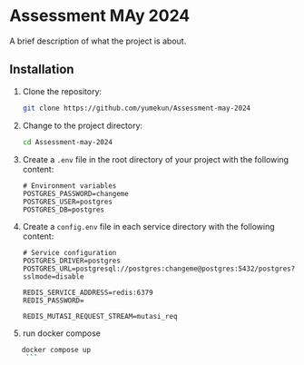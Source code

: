 # Assessment MAy 2024

A brief description of what the project is about.

## Installation

1. Clone the repository:
    ```bash
    git clone https://github.com/yumekun/Assessment-may-2024
    ```

2. Change to the project directory:
    ```bash
    cd Assessment-may-2024
    ```

3. Create a `.env` file in the root directory of your project with the following content:
    ```plaintext
    # Environment variables
    POSTGRES_PASSWORD=changeme
    POSTGRES_USER=postgres
    POSTGRES_DB=postgres
    ```

4. Create a `config.env` file in each service directory with the following content:
    ```plaintext
    # Service configuration
    POSTGRES_DRIVER=postgres
    POSTGRES_URL=postgresql://postgres:changeme@postgres:5432/postgres?sslmode=disable

    REDIS_SERVICE_ADDRESS=redis:6379
    REDIS_PASSWORD=

    REDIS_MUTASI_REQUEST_STREAM=mutasi_req
    ```

5. run docker compose
```bash
   docker compose up
    ```
